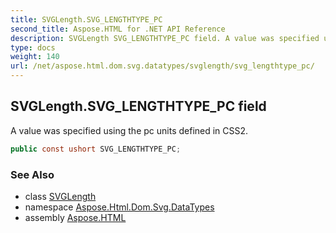 ```yaml
---
title: SVGLength.SVG_LENGTHTYPE_PC
second_title: Aspose.HTML for .NET API Reference
description: SVGLength SVG_LENGTHTYPE_PC field. A value was specified using the pc units defined in CSS2
type: docs
weight: 140
url: /net/aspose.html.dom.svg.datatypes/svglength/svg_lengthtype_pc/
---
```

## SVGLength.SVG_LENGTHTYPE_PC field

A value was specified using the pc units defined in CSS2.

```csharp
public const ushort SVG_LENGTHTYPE_PC;
```

### See Also

* class [SVGLength](../)
* namespace [Aspose.Html.Dom.Svg.DataTypes](../../../aspose.html.dom.svg.datatypes/)
* assembly [Aspose.HTML](../../../)
